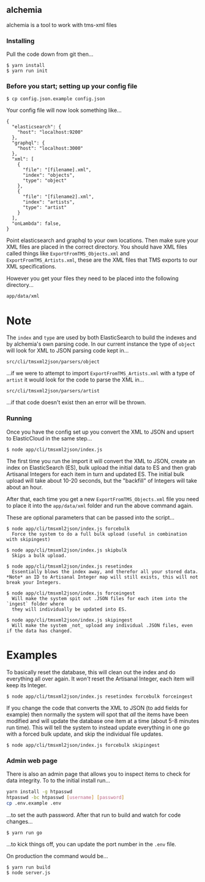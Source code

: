 ## alchemia

alchemia is a tool to work with tms-xml files

### Installing

Pull the code down from git then...

    $ yarn install
    $ yarn run init

### Before you start; setting up your config file

    $ cp config.json.example config.json

Your config file will now look something like...

    {
      "elasticsearch": {
        "host": "localhost:9200"
      },
      "graphql": {
        "host": "localhost:3000"
      },
      "xml": [
        {
          "file": "[filename].xml",
          "index": "objects",
          "type": "object"
        },
        {
          "file": "[filename2].xml",
          "index": "artists",
          "type": "artist"
        }
      ],
      "onLambda": false,
    }

Point elasticsearch and graphql to your own locations. Then make sure your XML
files are placed in the correct directory. You should have XML files called things like `ExportFromTMS_Objects.xml` and `ExportFromTMS_Artists.xml`, these are the XML files that TMS exports to our XML specifications.

However you get your files they need to be placed into the following directory...

`app/data/xml`

# Note

The `index` and `type` are used by both ElasticSearch to build the indexes and by alchemia's own parsing code. In our current instance the type of `object` will look for XML to JSON parsing code kept in...

`src/cli/tmsxml2json/parsers/object`

...if we were to attempt to import `ExportFromTMS_Artists.xml` with a type of `artist` it would look for the code to parse the XML in...

`src/cli/tmsxml2json/parsers/artist`

...if that code doesn't exist then an error will be thrown.

### Running

Once you have the config set up you convert the XML to JSON and upsert to ElasticCloud in the same step...

    $ node app/cli/tmsxml2json/index.js

The first time you run the import it will convert the XML to JSON, create an index on ElasticSearch (ES), bulk upload the initial data to ES and then grab Artisanal Integers for each item in turn and updated ES. The initial bulk upload will take about 10-20 seconds, but the "backfill" of Integers will take about an hour.

After that, each time you get a new `ExportFromTMS_Objects.xml` file you need to place it into the `app/data/xml` folder and run the above command again.

These are optional parameters that can be passed into the script...

    $ node app/cli/tmsxml2json/index.js forcebulk
      Force the system to do a full bulk upload (useful in combination with skipingest)

    $ node app/cli/tmsxml2json/index.js skipbulk
      Skips a bulk upload.

    $ node app/cli/tmsxml2json/index.js resetindex
      Essentially blows the index away, and therefor all your stored data. *Note* an ID to Artisanal Integer map will still exists, this will not break your Integers.

    $ node app/cli/tmsxml2json/index.js forceingest
      Will make the system spit out .JSON files for each item into the `ingest` folder where
      they will individually be updated into ES.

    $ node app/cli/tmsxml2json/index.js skipingest
      Will make the system _not_ upload any individual .JSON files, even if the data has changed.

# Examples

To basically reset the database, this will clean out the index and do everything all over again. It _won't_ reset the Artisanal Integer, each item will keep its Integer.

    $ node app/cli/tmsxml2json/index.js resetindex forcebulk forceingest

If you change the code that converts the XML to JSON (to add fields for example) then normally the system will spot that _all_ the items have been modified and will update the database one item at a time (about 5-8 minutes run time). This will tell the system to instead update everything in one go with a forced bulk update, and skip the individual file updates.

    $ node app/cli/tmsxml2json/index.js forcebulk skipingest

### Admin web page

There is also an admin page that allows you to inspect items to check for data integrity. To to the initial install run...

```bash
yarn install -g htpasswd
htpasswd -bc htpasswd [username] [password]
cp .env.example .env
```

...to set the auth password. After that run to build and watch for code changes...

    $ yarn run go

...to kick things off, you can update the port number in the `.env` file.

On production the command would be...

    $ yarn run build
    $ node server.js
